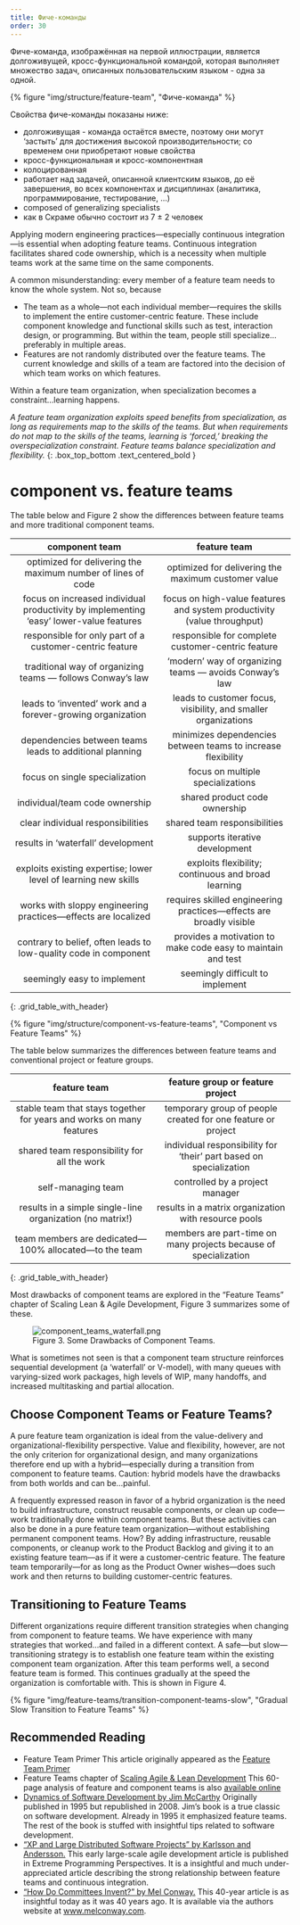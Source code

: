 ```yaml
---
title: Фиче-команды
order: 30
---
```


Фиче-команда, изображённая на первой иллюстрации, является долгоживущей, кросс-функциональной командой, которая выполняет множество задач, описанных пользовательским языком - одна за одной. 

<div>
  {% figure "img/structure/feature-team", "Фиче-команда" %}
</div>

Свойства фиче-команды показаны ниже:

* долгоживущая - команда остаётся вместе, поэтому они могут ‘застыть’ для достижения высокой производительности; со временем они приобретают новые свойства
* кросс-функциональная и кросс-компонентная
* колоцированная
* работает над задачей, описанной клиентским языков, до её завершения, во всех компонентах и дисциплинах (аналитика, программирование, тестирование, …)
* composed of generalizing specialists
*  как в Скраме обычно состоит из 7 ± 2 человек

Applying modern engineering practices—especially continuous integration—is essential when adopting feature teams. Continuous integration facilitates shared code ownership, which is a necessity when multiple teams work at the same time on the same components.

A common misunderstanding: every member of a feature team needs to know the whole system. Not so, because

* The team as a whole—not each individual member—requires the skills to implement the entire customer-centric feature. These include component knowledge and functional skills such as test, interaction design, or programming. But within the team, people still specialize… preferably in multiple areas.
* Features are not randomly distributed over the feature teams. The current knowledge and skills of a team are factored into the decision of which team works on which features.

Within a feature team organization, when specialization becomes a constraint…learning happens.

*A feature team organization exploits speed benefits from specialization, as long as requirements map to the skills of the teams.
But when requirements do not map to the skills of the teams, learning is ‘forced,’ breaking the overspecialization constraint.
Feature teams balance specialization and flexibility.*
{: .box_top_bottom  .text_centered_bold }

# component vs. feature teams

The table below and Figure 2 show the differences between feature teams and more traditional component teams.

| component team                                                                         | feature team                                        |
|:--------------------------------------------------------------------------------------:|:---------------------------------------------------:|
| optimized for delivering the maximum number of lines of code                           | optimized for delivering the maximum customer value |
| focus on increased individual productivity by implementing ‘easy’ lower-value features | focus on high-value features and system productivity (value throughput) |
| responsible for only part of a customer-centric feature                                | responsible for complete customer-centric feature |
| traditional way of organizing teams — follows Conway’s law                             | ‘modern’ way of organizing teams — avoids Conway’s law |
| leads to ‘invented’ work and a forever-growing organization| leads to customer focus, visibility, and smaller organizations |
| dependencies between teams leads to additional planning                                | minimizes dependencies between teams to increase flexibility |
| focus on single specialization                                                         | focus on multiple specializations |
| individual/team code ownership                                                         | shared product code ownership |
| clear individual responsibilities                                                      | shared team responsibilities	|
| results in ‘waterfall’ development                                                     | supports iterative development |
| exploits existing expertise; lower level of learning new skills                        | exploits flexibility; continuous and broad learning |
| works with sloppy engineering practices—effects are localized                          | requires skilled engineering practices—effects are broadly visible |
| contrary to belief, often leads to low-quality code in component                       | provides a motivation to make code easy to maintain and test |
| seemingly easy to implement                                                            | seemingly difficult to implement |
{: .grid_table_with_header}

<div>
  {% figure "img/structure/component-vs-feature-teams", "Component vs Feature Teams" %}
</div>

The table below summarizes the differences between feature teams and conventional project or feature groups.

| feature team                                                          | feature group or feature project |
|:---------------------------------------------------------------------:|:--------------------------------:|
| stable team that stays together for years and works on many features  | temporary group of people created for one feature or project |
| shared team responsibility for all the work	                          | individual responsibility for ‘their’ part based on specialization |
| self-managing team                                                    | controlled by a project manager |
| results in a simple single-line organization (no matrix!)             | results in a matrix organization with resource pools |
| team members are dedicated—100% allocated—to the team                 | members are part-time on many projects because of specialization |
{: .grid_table_with_header}

Most drawbacks of component teams are explored in the “Feature Teams” chapter of Scaling Lean & Agile Development, Figure 3 summarizes some of these.

<figure>
  <img src="/img/feature-teams/component_teams_waterfall.png" alt="component_teams_waterfall.png">
  <figcaption>Figure 3. Some Drawbacks of Component Teams.</figcaption>
</figure>

What is sometimes not seen is that a component team structure reinforces sequential development (a ‘waterfall’ or V-model), with many queues with varying-sized work packages, high levels of WIP, many handoffs, and increased multitasking and partial allocation.

## Choose Component Teams or Feature Teams?

A pure feature team organization is ideal from the value-delivery and organizational-flexibility perspective. Value and flexibility, however, are not the only criterion for organizational design, and many organizations therefore end up with a hybrid—especially during a transition from component to feature teams. Caution: hybrid models have the drawbacks from both worlds and can be…painful.

A frequently expressed reason in favor of a hybrid organization is the need to build infrastructure, construct reusable components, or clean up code—work traditionally done within component teams. But these activities can also be done in a pure feature team organization—without establishing permanent component teams. How? By adding infrastructure, reusable components, or cleanup work to the Product Backlog and giving it to an existing feature team—as if it were a customer-centric feature. The feature team temporarily—for as long as the Product Owner wishes—does such work and then returns to building customer-centric features.

## Transitioning to Feature Teams

Different organizations require different transition strategies when changing from component to feature teams. We have experience with many strategies that worked…and failed in a different context. A safe—but slow—transitioning strategy is to establish one feature team within the existing component team organization. After this team performs well, a second feature team is formed. This continues gradually at the speed the organization is comfortable with. This is shown in Figure 4.

<div>
  {% figure "img/feature-teams/transition-component-teams-slow", "Gradual Slow Transition to Feature Teams" %}
</div>

## Recommended Reading

* Feature Team Primer
  This article originally appeared as the [Feature Team Primer](http://www.featureteamprimer.com/)
* Feature Teams chapter of [Scaling Agile & Lean Development](http://www.amazon.com/Scaling-Lean-Agile-Development-Organizational/dp/0321480961)
  This 60-page analysis of feature and component teams is also [available online](https://res.infoq.com/articles/scaling-lean-agile-feature-teams/en/resources/feature%20teams_%20infoq_%20final.pdf)
* [Dynamics of Software Development by Jim McCarthy](http://www.amazon.com/Dynamics-Software-Development-Jim-McCarthy/dp/1556158238)
  Originally published in 1995 but republished in 2008. Jim’s book is a true classic on software development. Already in 1995 it emphasized feature teams. The rest of the book is stuffed with insightful tips related to software development.
* [“XP and Large Distributed Software Projects” by Karlsson and Andersson.](_http://dl.acm.org/citation.cfm?id=377525_)
  This early large-scale agile development article is published in Extreme Programming Perspectives. It is a insightful and much under-appreciated article describing the strong relationship between feature teams and continuous integration.
* [“How Do Committees Invent?” by Mel Conway.](http://www.melconway.com/research/committees.html)
  This 40-year article is as insightful today as it was 40 years ago. It is available via the authors website at www.melconway.com.